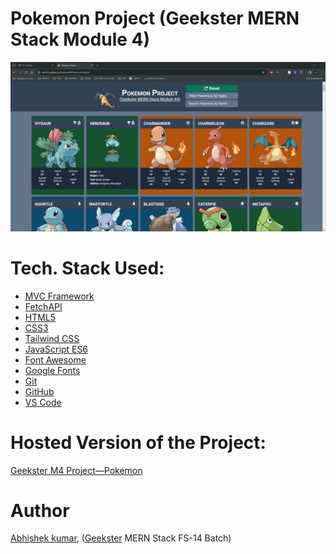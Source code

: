# Pokemon Project (Geekster MERN Stack Module 4)
![](thumbnail.png)
<!-- ![](mvcDiagram.png) -->

# Tech. Stack Used:
+ [MVC Framework](https://en.wikipedia.org/wiki/Model%E2%80%93view%E2%80%93controller)
+ [FetchAPI](https://developer.mozilla.org/en-US/docs/Web/API/Fetch_API)
+ [HTML5](https://en.wikipedia.org/wiki/HTML5)
+ [CSS3](https://en.wikipedia.org/wiki/CSS)
+ [Tailwind CSS](https://tailwindcss.com/)
+ [JavaScript ES6](https://en.wikipedia.org/wiki/JavaScript)
+ [Font Awesome](https://fontawesome.com/icons)
+ [Google Fonts](https://fonts.google.com/)
+ [Git](https://en.wikipedia.org/wiki/Git)
+ [GitHub](https://github.com/)
+ [VS Code](https://code.visualstudio.com/)

# Hosted Version of the Project:
[Geekster M4 Project&mdash;Pokemon](https://alex21c.github.io/GeeksterM4PokemonProject/)

# Author
[Abhishek kumar](https://www.linkedin.com/in/alex21c/), ([Geekster](https://geekster.in/) MERN Stack FS-14 Batch)

